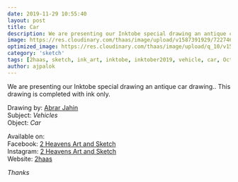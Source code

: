 ```yaml
---
date: 2019-11-29 10:55:40
layout: post
title: Car
description: We are presenting our Inktobe special drawing an antique car drawing.. This drawing is completed with ink only.
image: https://res.cloudinary.com/thaas/image/upload/v1587391929/72274611_740726093017032_3949063811234791424_o.jpg_lkkec1.jpg
optimized_image: https://res.cloudinary.com/thaas/image/upload/q_10/v1587391929/72274611_740726093017032_3949063811234791424_o.jpg_lkkec1.jpg
category: 'sketch'
tags: [2haas, sketch, ink_art, inktobe, inktober2019, vehicle, car, October or Inktober] 
author: ajpalok
---
```

We are presenting our Inktobe special drawing an antique car drawing.. This drawing is completed with ink only.

Drawing by: [Abrar Jahin](https://aj.palok.ga)  
Subject: *Vehicles*  
Object: *Car*  
  
Available on:  
Facebook: [2 Heavens Art and Sketch](https://facebook.com/2haas)  
Instagram: [2 Heavens Art and Sketch](https://instagram.com/_2haas)  
Website: [2haas](https://2haas.ml)  
  
*Thanks*
